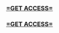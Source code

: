 <h3><strong><a href="https://www.google.com/url?q=https%3A%2F%2Fappbitly.com%2FFRaQF">=GET ACCESS=</a></strong></h3>

<h3><strong><a href="https://www.google.com/url?q=https%3A%2F%2Fappbitly.com%2FFRaQF">=GET ACCESS=</a></strong></h3>
